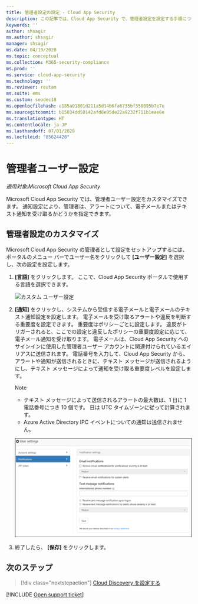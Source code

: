 ```yaml
---
title: 管理者設定の設定 - Cloud App Security
description: この記事では、Cloud App Security で、管理者設定を設定する手順について説明します。
keywords: ''
author: shsagir
ms.author: shsagir
manager: shsagir
ms.date: 04/19/2020
ms.topic: conceptual
ms.collection: M365-security-compliance
ms.prod: ''
ms.service: cloud-app-security
ms.technology: ''
ms.reviewer: reutam
ms.suite: ems
ms.custom: seodec18
ms.openlocfilehash: e185a01801d211a5d14b6fa6735bf358095b7e7e
ms.sourcegitcommit: b15034dd50142afd8e95de22a9232f711b1eae6e
ms.translationtype: HT
ms.contentlocale: ja-JP
ms.lasthandoff: 07/01/2020
ms.locfileid: "85624428"
---
```

# <a name="admin-user-settings"></a>管理者ユーザー設定

*適用対象:Microsoft Cloud App Security*

Microsoft Cloud App Security では、管理者ユーザー設定をカスタマイズできます。 通知設定により、管理者は、アラートについて、電子メールまたはテキスト通知を受け取るかどうかを指定できます。

## <a name="customize-your-admin-settings"></a><a name="Adminsettings"></a>管理者設定のカスタマイズ

Microsoft Cloud App Security の管理者として設定をセットアップするには、ポータルのメニュー バーでユーザー名をクリックして **[ユーザー設定]** を選択し、次の設定を設定します。

1. **[言語]** をクリックします。 ここで、Cloud App Security ポータルで使用する言語を選択できます。

    ![カスタム ユーザー設定](media/custom-language-settings.png)

2. **[通知]** をクリックし、システムから受信する電子メールと電子メールのテキスト通知設定を設定します。 電子メールを受け取るアラートや違反を判断する重要度を設定できます。 重要度はポリシーごとに設定します。 違反がトリガーされると、ここでの設定と違反したポリシーの重要度設定に応じて、電子メール通知を受け取ります。 電子メールは、Cloud App Security へのサインインに使用した管理者ユーザー アカウントに関連付けられているエイリアスに送信されます。 電話番号を入力して、Cloud App Security から、アラートや通知が送信されるときに、テキスト メッセージが送信されるようにし、テキスト メッセージによって通知を受け取る重要度レベルを設定します。

    > [!NOTE]
    >
    > - テキスト メッセージによって送信されるアラートの最大数は、1 日に 1 電話番号につき 10 個です。 日は UTC タイムゾーンに従って計算されます。
    > - Azure Active Directory IPC イベントについての通知は送信されません。

    ![通知設定](media/notification-settings.png)

3. 終了したら、 **[保存]** をクリックします。

## <a name="next-steps"></a>次のステップ

> [!div class="nextstepaction"]
> [Cloud Discovery を設定する](set-up-cloud-discovery.md)

[!INCLUDE [Open support ticket](includes/support.md)]
